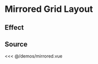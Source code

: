 # Mirrored Grid Layout

## Effect

<ClientOnly>
  <DemoMirrored></DemoMirrored>
</ClientOnly>

## Source

<<< @/demos/mirrored.vue
